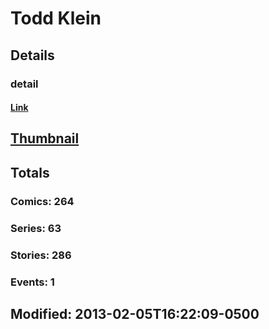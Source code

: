 # Todd  Klein 
## Details
### detail
#### [Link](http://marvel.com/comics/creators/7843/todd_klein?utm_campaign=apiRef&utm_source=225578a89fc76f3d20fbffda5d17a88d)
## [Thumbnail](http://i.annihil.us/u/prod/marvel/i/mg/4/a0/4bb5cea2eabd5.jpg)
## Totals
### Comics: 264
### Series: 63
### Stories: 286
### Events: 1
## Modified: 2013-02-05T16:22:09-0500